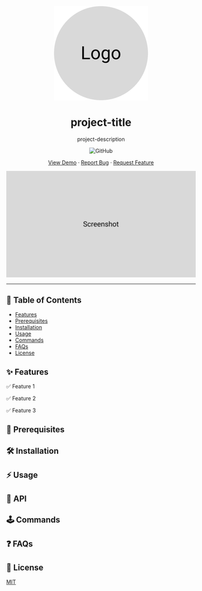 <div align="center">
  <a href="https://github.com/github_username/repo_name">
    <img src="./.github/images/logo.png" alt="Logo">
  </a>
  <h1>project-title</h1>
  <p>project-description</p>
  <p>
    <img alt="GitHub" src="https://img.shields.io/github/license/avivharuzi/readme-template?style=for-the-badge">
  </p>
  <p>
    <a href="https://github.com/github_username/repo_name">View Demo</a>
    ·
    <a href="https://github.com/github_username/repo_name/issues">Report Bug</a>
    ·
    <a href="https://github.com/github_username/repo_name/issues">Request Feature</a>
  </p>
  <img src="./.github/images/screenshot.png" alt="Screenshot">
</div>

---

## 📖 Table of Contents

- [Features](#✨-Features)
- [Prerequisites](#🎯-Prerequisites)
- [Installation](#🛠️-Installation)
- [Usage](#⚡️-Usage)
- [Commands](#🕹-Commands)
- [FAQs](#❓-FAQs)
- [License](#📜-License)

## ✨ Features

✅ Feature 1

✅ Feature 2

✅ Feature 3

## 🎯 Prerequisites

## 🛠️ Installation

## ⚡️ Usage

## 🔧 API

## 🕹 Commands

## ❓ FAQs

## 📜 License

[MIT](LICENSE)
